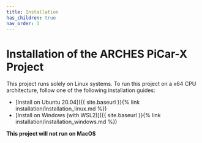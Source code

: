 ```yaml
---
title: Installation
has_children: true
nav_order: 3
---
```


# Installation of the ARCHES PiCar-X Project
This project runs solely on Linux systems. To run this project on a x64 CPU architecture, follow one of the following installation guides:

- [Install on Ubuntu 20.04]({{ site.baseurl }}{% link installation/installation_linux.md %})
- [Install on Windows (with WSL2)]({{ site.baseurl }}{% link installation/installation_windows.md %})

**This project will not run on MacOS**


